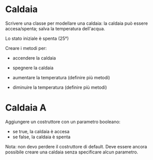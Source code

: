 # Caldaia

Scrivere una classe per modellare una caldaia: la caldaia può essere accesa/spenta; salva la temperatura dell'acqua.

Lo stato iniziale è spenta (25°)

Creare i metodi per:

- accendere la caldaia

- spegnere la caldaia

- aumentare la temperatura (definire più metodi)

- diminuire la temperatura (definire più metodi)

# Caldaia A

Aggiungere un costruttore con un parametro booleano:
* se true, la caldaia è accesa
* se false, la caldaia è spenta

Nota: non devo perdere il costruttore di default. Deve essere ancora possibile creare una caldaia senza specificare alcun parametro.
